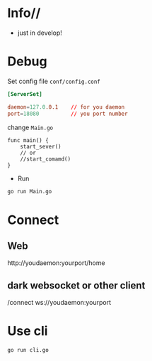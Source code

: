 # Info//

- just in develop!

# Debug

Set config file `conf/config.conf`

```conf
[ServerSet]

daemon=127.0.0.1    // for you daemon
port=18080          // you port number
```


change `Main.go`

```golang
func main() {
	start_sever()
	// or
	//start_comamd()
}
```

- Run

```sh
go run Main.go
```

# Connect

## Web

http://youdaemon:yourport/home

## dark websocket or other client
/connect ws://youdaemon:yourport


# Use cli

```sh
go run cli.go
```